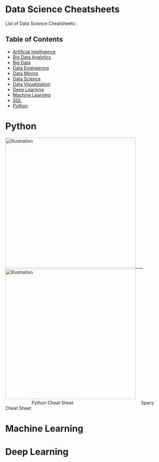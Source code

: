 # Data Science Cheatsheets

List of Data Science Cheatsheets :

## Table of Contents
- [Artificial Intelligence](https://github.com/FavioVazquez/ds-cheatsheets#artificial-intelligence)
- [Big Data Analytics](https://github.com/abhat222/Data-Science--Cheat-Sheet#big-data-analytics)
- [Big Data](https://github.com/FavioVazquez/ds-cheatsheets#big-data)
- [Data Engineering](https://github.com/abhat222/Data-Science--Cheat-Sheet#data-engineering)
- [Data Mining](https://github.com/abhat222/Data-Science--Cheat-Sheet#data-mining)
- [Data Science](https://github.com/abhat222/Data-Science--Cheat-Sheet#data-science)
- [Data Visualization](https://github.com/abhat222/Data-Science--Cheat-Sheet#data-visualization)
- [Deep Learning](https://github.com/abhat222/Data-Science--Cheat-Sheet#deep-learning)
- [Machine Learning](https://github.com/abhat222/Data-Science--Cheat-Sheet#machine-learning)
- [SQL](https://github.com/abhat222/Data-Science--Cheat-Sheet#sql)
- [Python](https://github.com/abhat222/Data-Science--Cheat-Sheet#python)

# Python

<a href="https://github.com/abhat222/Data-Science--Cheat-Sheet/blob/master/Python/Python_cheatsheet.pdf"><img src="https://github.com/abhat222/Data-Science--Cheat-Sheet/blob/master/Images/python_cheatsheet.PNG?" alt="Illustration" width="410px"/> &nbsp; &nbsp; &nbsp;</a><a href="https://github.com/abhat222/Data-Science--Cheat-Sheet/blob/master/Python/spaCy.pdf"><img src="https://github.com/abhat222/Data-Science--Cheat-Sheet/blob/master/Images/SpaCy.PNG?" alt="Illustration" width="410px"/></a> &nbsp; &nbsp; &nbsp; &nbsp; &nbsp; &nbsp; &nbsp; &nbsp; &nbsp; &nbsp; &nbsp; &nbsp; &nbsp; &nbsp; &nbsp; &nbsp; &nbsp; &nbsp; &nbsp;&nbsp; &nbsp; &nbsp; Python Cheat Sheet &nbsp; &nbsp; &nbsp; &nbsp; &nbsp; &nbsp; &nbsp; &nbsp; &nbsp; &nbsp; &nbsp; &nbsp; &nbsp; &nbsp; &nbsp; &nbsp;&nbsp; &nbsp; &nbsp; &nbsp; &nbsp; &nbsp; &nbsp; &nbsp; &nbsp; &nbsp; &nbsp; Spacy Cheat Sheet












# Machine Learning























# Deep Learning

